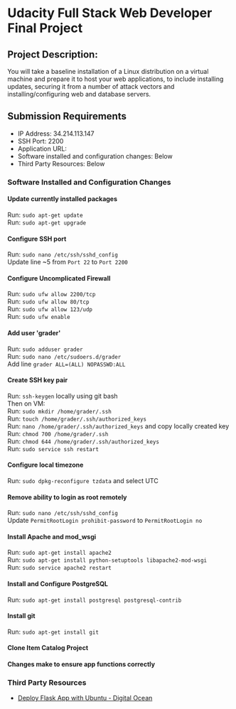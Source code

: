 # Udacity Full Stack Web Developer Final Project

## Project Description:
You will take a baseline installation of a Linux distribution on a virtual machine and prepare it to host your web applications, to include installing updates, securing it from a number of attack vectors and installing/configuring web and database servers.

## Submission Requirements

* IP Address: 34.214.113.147
* SSH Port: 2200
* Application URL: 
* Software installed and configuration changes: Below
* Third Party Resources: Below

### Software Installed and Configuration Changes

#### Update currently installed packages
Run: `sudo apt-get update` <br />
Run: `sudo apt-get upgrade`

#### Configure SSH port
Run: `sudo nano /etc/ssh/sshd_config` <br />
Update line ~5 from `Port 22` to `Port 2200`

#### Configure Uncomplicated Firewall
Run: `sudo ufw allow 2200/tcp` <br />
Run: `sudo ufw allow 80/tcp` <br />
Run: `sudo ufw allow 123/udp` <br />
Run: `sudo ufw enable`

#### Add user 'grader'
Run: `sudo adduser grader` <br />
Run: `sudo nano /etc/sudoers.d/grader` <br />
Add line `grader ALL=(ALL) NOPASSWD:ALL`

#### Create SSH key pair
Run: `ssh-keygen` locally using git bash <br />
Then on VM: <br />
Run: `sudo mkdir /home/grader/.ssh` <br />
Run: `touch /home/grader/.ssh/authorized_keys` <br />
Run: `nano /home/grader/.ssh/authorized_keys` and copy locally created key<br />
Run: `chmod 700 /home/grader/.ssh` <br />
Run: `chmod 644 /home/grader/.ssh/authorized_keys` <br />
Run: `sudo service ssh restart`

#### Configure local timezone
Run: `sudo dpkg-reconfigure tzdata` and select UTC

#### Remove ability to login as root remotely
Run: `sudo nano /etc/ssh/sshd_config` <br />
Update `PermitRootLogin prohibit-password` to `PermitRootLogin no`

#### Install Apache and mod_wsgi
Run: `sudo apt-get install apache2` <br />
Run: `sudo apt-get install python-setuptools libapache2-mod-wsgi` <br />
Run: `sudo service apache2 restart`

#### Install and Configure PostgreSQL
Run: `sudo apt-get install postgresql postgresql-contrib`

#### Install git
Run: `sudo apt-get install git`

#### Clone Item Catalog Project

#### Changes make to ensure app functions correctly


### Third Party Resources

* [Deploy Flask App with Ubuntu - Digital Ocean](https://www.digitalocean.com/community/tutorials/how-to-deploy-a-flask-application-on-an-ubuntu-vps)
